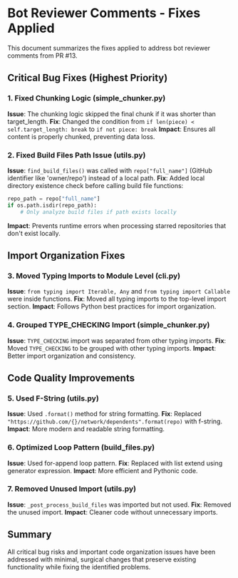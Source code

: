 # Bot Reviewer Comments - Fixes Applied

This document summarizes the fixes applied to address bot reviewer comments from PR #13.

## Critical Bug Fixes (Highest Priority)

### 1. Fixed Chunking Logic (simple_chunker.py)
**Issue**: The chunking logic skipped the final chunk if it was shorter than target_length.
**Fix**: Changed the condition from `if len(piece) < self.target_length: break` to `if not piece: break`
**Impact**: Ensures all content is properly chunked, preventing data loss.

### 2. Fixed Build Files Path Issue (utils.py) 
**Issue**: `find_build_files()` was called with `repo["full_name"]` (GitHub identifier like 'owner/repo') instead of a local path.
**Fix**: Added local directory existence check before calling build file functions:
```python
repo_path = repo["full_name"]
if os.path.isdir(repo_path):
    # Only analyze build files if path exists locally
```
**Impact**: Prevents runtime errors when processing starred repositories that don't exist locally.

## Import Organization Fixes

### 3. Moved Typing Imports to Module Level (cli.py)
**Issue**: `from typing import Iterable, Any` and `from typing import Callable` were inside functions.
**Fix**: Moved all typing imports to the top-level import section.
**Impact**: Follows Python best practices for import organization.

### 4. Grouped TYPE_CHECKING Import (simple_chunker.py)
**Issue**: `TYPE_CHECKING` import was separated from other typing imports.
**Fix**: Moved `TYPE_CHECKING` to be grouped with other typing imports.
**Impact**: Better import organization and consistency.

## Code Quality Improvements

### 5. Used F-String (utils.py)
**Issue**: Used `.format()` method for string formatting.
**Fix**: Replaced `"https://github.com/{}/network/dependents".format(repo)` with f-string.
**Impact**: More modern and readable string formatting.

### 6. Optimized Loop Pattern (build_files.py)
**Issue**: Used for-append loop pattern.
**Fix**: Replaced with list extend using generator expression.
**Impact**: More efficient and Pythonic code.

### 7. Removed Unused Import (utils.py)
**Issue**: `_post_process_build_files` was imported but not used.
**Fix**: Removed the unused import.
**Impact**: Cleaner code without unnecessary imports.

## Summary

All critical bug risks and important code organization issues have been addressed with minimal, surgical changes that preserve existing functionality while fixing the identified problems.